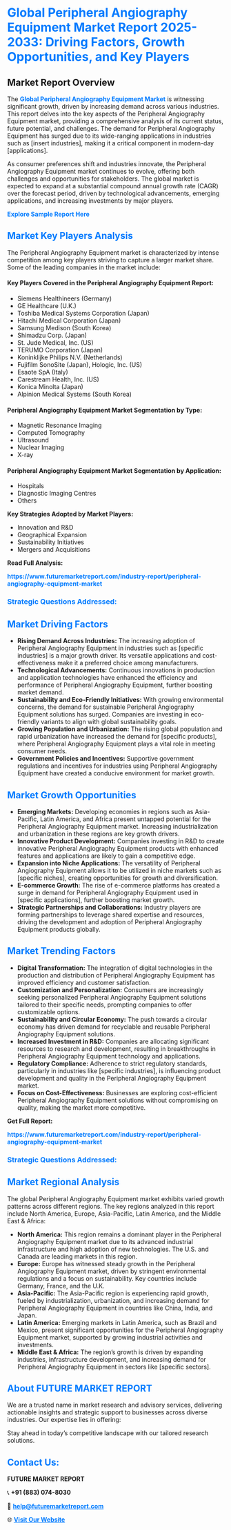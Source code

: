 <h1 style="color: #007BFF;">Global Peripheral Angiography Equipment Market Report 2025-2033: Driving Factors, Growth Opportunities, and Key Players</h1>

<section id="overview">
<h2>Market Report Overview</h2>
<p>The <a href="https://www.futuremarketreport.com/industry-report/peripheral-angiography-equipment-market" style="color: #007BFF; text-decoration: none;"><strong>Global Peripheral Angiography Equipment Market</strong></a> is witnessing significant growth, driven by increasing demand across various industries. This report delves into the key aspects of the Peripheral Angiography Equipment market, providing a comprehensive analysis of its current status, future potential, and challenges. The demand for Peripheral Angiography Equipment has surged due to its wide-ranging applications in industries such as [insert industries], making it a critical component in modern-day [applications].</p>
<p>As consumer preferences shift and industries innovate, the Peripheral Angiography Equipment market continues to evolve, offering both challenges and opportunities for stakeholders. The global market is expected to expand at a substantial compound annual growth rate (CAGR) over the forecast period, driven by technological advancements, emerging applications, and increasing investments by major players.</p>
</section>

<section id="overview">
<p><a href="https://www.futuremarketreport.com/request-sample/reportId=54473" style="color: #007BFF; text-decoration: none;"><strong>Explore Sample Report Here</strong></a></p>
</section>

<section id="key-players">
<h2 style="color: #007BFF;">Market Key Players Analysis</h2>
<p>The Peripheral Angiography Equipment market is characterized by intense competition among key players striving to capture a larger market share. Some of the leading companies in the market include:</p>
<h4>Key Players Covered in the Peripheral Angiography Equipment Report:</h4>
<ul><li>Siemens Healthineers (Germany)</li><li>GE Healthcare (U.K.)</li><li>Toshiba Medical Systems Corporation (Japan)</li><li>Hitachi Medical Corporation (Japan)</li><li>Samsung Medison (South Korea)</li><li>Shimadzu Corp. (Japan)</li><li>St. Jude Medical, Inc. (US)</li><li>TERUMO Corporation (Japan)</li><li>Koninklijke Philips N.V. (Netherlands)</li><li>Fujifilm SonoSite (Japan), Hologic, Inc. (US)</li><li>Esaote SpA (Italy)</li><li>Carestream Health, Inc. (US)</li><li>Konica Minolta (Japan)</li><li>Alpinion Medical Systems (South Korea)</li></ul>
<h4>Peripheral Angiography Equipment Market Segmentation by Type:</h4>
<ul><li>Magnetic Resonance Imaging</li><li>Computed Tomography</li><li>Ultrasound</li><li>Nuclear Imaging</li><li>X-ray</li></ul>

<h4>Peripheral Angiography Equipment Market Segmentation by Application:</h4>
<ul><li>Hospitals</li><li>Diagnostic Imaging Centres</li><li>Others</li></ul>
<p><strong>Key Strategies Adopted by Market Players:</strong></p>
<ul>
<li>Innovation and R&D</li>
<li>Geographical Expansion</li>
<li>Sustainability Initiatives</li>
<li>Mergers and Acquisitions</li>
</ul>
</section>

<section>
<p><strong>Read Full Analysis: </strong></p><a href="https://www.futuremarketreport.com/industry-report/peripheral-angiography-equipment-market" style="color: #007BFF; text-decoration: none;"><strong>https://www.futuremarketreport.com/industry-report/peripheral-angiography-equipment-market</strong></a>
<h3 style="color: #007BFF;">Strategic Questions Addressed:</h3>
</section>

<section id="driving-factors">
<h2 style="color: #007BFF;">Market Driving Factors</h2>
<ul>
<li><strong>Rising Demand Across Industries:</strong> The increasing adoption of Peripheral Angiography Equipment in industries such as [specific industries] is a major growth driver. Its versatile applications and cost-effectiveness make it a preferred choice among manufacturers.</li>
<li><strong>Technological Advancements:</strong> Continuous innovations in production and application technologies have enhanced the efficiency and performance of Peripheral Angiography Equipment, further boosting market demand.</li>
<li><strong>Sustainability and Eco-Friendly Initiatives:</strong> With growing environmental concerns, the demand for sustainable Peripheral Angiography Equipment solutions has surged. Companies are investing in eco-friendly variants to align with global sustainability goals.</li>
<li><strong>Growing Population and Urbanization:</strong> The rising global population and rapid urbanization have increased the demand for [specific products], where Peripheral Angiography Equipment plays a vital role in meeting consumer needs.</li>
<li><strong>Government Policies and Incentives:</strong> Supportive government regulations and incentives for industries using Peripheral Angiography Equipment have created a conducive environment for market growth.</li>
</ul>
</section>

<section id="growth-opportunities">
<h2 style="color: #007BFF;">Market Growth Opportunities</h2>
<ul>
<li><strong>Emerging Markets:</strong> Developing economies in regions such as Asia-Pacific, Latin America, and Africa present untapped potential for the Peripheral Angiography Equipment market. Increasing industrialization and urbanization in these regions are key growth drivers.</li>
<li><strong>Innovative Product Development:</strong> Companies investing in R&D to create innovative Peripheral Angiography Equipment products with enhanced features and applications are likely to gain a competitive edge.</li>
<li><strong>Expansion into Niche Applications:</strong> The versatility of Peripheral Angiography Equipment allows it to be utilized in niche markets such as [specific niches], creating opportunities for growth and diversification.</li>
<li><strong>E-commerce Growth:</strong> The rise of e-commerce platforms has created a surge in demand for Peripheral Angiography Equipment used in [specific applications], further boosting market growth.</li>
<li><strong>Strategic Partnerships and Collaborations:</strong> Industry players are forming partnerships to leverage shared expertise and resources, driving the development and adoption of Peripheral Angiography Equipment products globally.</li>
</ul>
</section>

<section id="trending-factors">
<h2 style="color: #007BFF;">Market Trending Factors</h2>
<ul>
<li><strong>Digital Transformation:</strong> The integration of digital technologies in the production and distribution of Peripheral Angiography Equipment has improved efficiency and customer satisfaction.</li>
<li><strong>Customization and Personalization:</strong> Consumers are increasingly seeking personalized Peripheral Angiography Equipment solutions tailored to their specific needs, prompting companies to offer customizable options.</li>
<li><strong>Sustainability and Circular Economy:</strong> The push towards a circular economy has driven demand for recyclable and reusable Peripheral Angiography Equipment solutions.</li>
<li><strong>Increased Investment in R&D:</strong> Companies are allocating significant resources to research and development, resulting in breakthroughs in Peripheral Angiography Equipment technology and applications.</li>
<li><strong>Regulatory Compliance:</strong> Adherence to strict regulatory standards, particularly in industries like [specific industries], is influencing product development and quality in the Peripheral Angiography Equipment market.</li>
<li><strong>Focus on Cost-Effectiveness:</strong> Businesses are exploring cost-efficient Peripheral Angiography Equipment solutions without compromising on quality, making the market more competitive.</li>
</ul>
</section>

<section>
<p><strong>Get Full Report: </strong></p><a href="https://www.futuremarketreport.com/industry-report/peripheral-angiography-equipment-market" style="color: #007BFF; text-decoration: none;"><strong>https://www.futuremarketreport.com/industry-report/peripheral-angiography-equipment-market</strong></a>
<h3 style="color: #007BFF;">Strategic Questions Addressed:</h3>
</section>


<section id="regional-analysis">
<h2 style="color: #007BFF;">Market Regional Analysis</h2>
<p>The global Peripheral Angiography Equipment market exhibits varied growth patterns across different regions. The key regions analyzed in this report include North America, Europe, Asia-Pacific, Latin America, and the Middle East & Africa:</p>
<ul>
<li><strong>North America:</strong> This region remains a dominant player in the Peripheral Angiography Equipment market due to its advanced industrial infrastructure and high adoption of new technologies. The U.S. and Canada are leading markets in this region.</li>
<li><strong>Europe:</strong> Europe has witnessed steady growth in the Peripheral Angiography Equipment market, driven by stringent environmental regulations and a focus on sustainability. Key countries include Germany, France, and the U.K.</li>
<li><strong>Asia-Pacific:</strong> The Asia-Pacific region is experiencing rapid growth, fueled by industrialization, urbanization, and increasing demand for Peripheral Angiography Equipment in countries like China, India, and Japan.</li>
<li><strong>Latin America:</strong> Emerging markets in Latin America, such as Brazil and Mexico, present significant opportunities for the Peripheral Angiography Equipment market, supported by growing industrial activities and investments.</li>
<li><strong>Middle East & Africa:</strong> The region’s growth is driven by expanding industries, infrastructure development, and increasing demand for Peripheral Angiography Equipment in sectors like [specific sectors].</li>
</ul>
</section>

<footer>
<h2 style="color: #007BFF;">About FUTURE MARKET REPORT</h2>
<p>We are a trusted name in market research and advisory services, delivering actionable insights and strategic support to businesses across diverse industries. Our expertise lies in offering:</p>

<p>Stay ahead in today’s competitive landscape with our tailored research solutions.</p>

<h2 style="color: #007BFF;">Contact Us:</h2>
<p><strong>FUTURE MARKET REPORT</strong></p>
<p>📞 <strong>+91 (883) 074-8030</strong></p>
<p>📧 <strong><a href="mailto:help@futuremarketreport.com" style="color: #007BFF;">help@futuremarketreport.com</a></strong></p>
<p>🌐 <strong><a href="https://www.futuremarketreport.com/" style="color: #007BFF;">Visit Our Website</a></strong></p>
</footer>